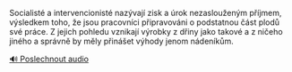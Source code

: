 
Socialisté a intervencionisté nazývají zisk a úrok nezaslouženým příjmem, výsledkem toho, že jsou pracovníci připravováni o podstatnou část plodů své práce. Z jejich pohledu vznikají výrobky z dřiny jako takové a z ničeho jiného a správně by měly přinášet výhody jenom nádeníkům.

[🔊 Poslechnout audio](/data/7-paragraphs/audio/chapter_60/para_002-Socialist-a-intervencionist-nazvaj-zisk-a-rok.mp3)
